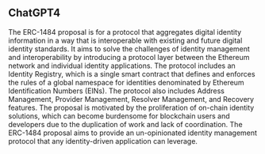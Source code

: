 ## ChatGPT4

The ERC-1484 proposal is for a protocol that aggregates digital identity information in a way that is interoperable with existing and future digital identity standards. It aims to solve the challenges of identity management and interoperability by introducing a protocol layer between the Ethereum network and individual identity applications. The protocol includes an Identity Registry, which is a single smart contract that defines and enforces the rules of a global namespace for identities denominated by Ethereum Identification Numbers (EINs). The protocol also includes Address Management, Provider Management, Resolver Management, and Recovery features. The proposal is motivated by the proliferation of on-chain identity solutions, which can become burdensome for blockchain users and developers due to the duplication of work and lack of coordination. The ERC-1484 proposal aims to provide an un-opinionated identity management protocol that any identity-driven application can leverage.
